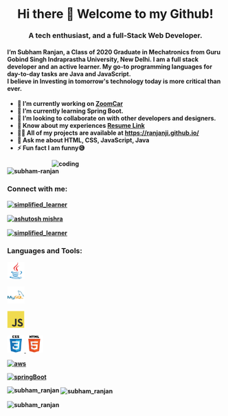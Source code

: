 
<h1 align="center">Hi there 👋 Welcome to my Github!</h1>
<h3 align="center">A tech enthusiast, and a full-Stack Web Developer.</h3>
<h4 align="left">I’m Subham Ranjan, a Class of 2020 Graduate in <b>Mechatronics<b> from Guru Gobind Singh Indraprastha University, New Delhi. I am a full stack developer and an active learner. My go-to programming languages for day-to-day tasks are Java and JavaScript.<br> I believe in Investing in tomorrow's technology today is more critical than ever.</h4>


- 🔭 I’m currently working on <a href="https://www.zoomcar.com/">ZoomCar</a>
- 🌱 I’m currently learning Spring Boot.
- 👯 I’m looking to collaborate on with other developers and designers.
- 📄 Know about my experiences <a href="https://github.com/Ranjanji/Ranjanji.github.io/raw/main/Subham_Ranjan_Resume.pdf">Resume Link</a>
- 👨‍💻 All of my projects are available at https://ranjanji.github.io/
- 💬 Ask me about HTML, CSS, JavaScript, Java
- ⚡ Fun fact **I am funny😅**

<img align="right" alt="coding" width="400" src="https://user-images.githubusercontent.com/55389276/140866485-8fb1c876-9a8f-4d6a-98dc-08c4981eaf70.gif">

<p align="left"> <img src="https://komarev.com/ghpvc/?username=Ranjanji&label=Profile%20views&color=0e75b6&style=flat" alt="subham-ranjan" /> </p>

<h3 align="left">Connect with me:</h3>

<p align="left">
<a href="https://ranjanji.github.io/" target="blank"><img align="center" src="https://cdn-icons-png.flaticon.com/512/726/726005.png" alt="simplified_learner" height="30" width="40" /></a>

<a href="https://www.linkedin.com/in/Subham-Ranjan/" target="blank"><img align="center" src="https://raw.githubusercontent.com/rahuldkjain/github-profile-readme-generator/master/src/images/icons/Social/linked-in-alt.svg" alt="ashutosh mishra" height="30" width="40" /></a>

<a href="https://www.instagram.com/ranjanji_27/" target="blank"><img align="center" src="https://raw.githubusercontent.com/rahuldkjain/github-profile-readme-generator/master/src/images/icons/Social/instagram.svg" alt="simplified_learner" height="30" width="40" /></a>
</p>

<h3 align="left">Languages and Tools:</h3>

<p align="left"> 
<a href="https://www.java.com" target="_blank" rel="noreferrer"> <img src="https://raw.githubusercontent.com/devicons/devicon/master/icons/java/java-original.svg" alt="java" width="40" height="40"/> </a>

<a href="https://www.mysql.com/" target="_blank" rel="noreferrer"> <img src="https://raw.githubusercontent.com/devicons/devicon/master/icons/mysql/mysql-original-wordmark.svg" alt="mysql" width="40" height="40"/> </a>

 <a href="https://developer.mozilla.org/en-US/docs/Web/JavaScript" target="_blank" rel="noreferrer"> <img src="https://raw.githubusercontent.com/devicons/devicon/master/icons/javascript/javascript-original.svg" alt="javascript" width="40" height="40"/> </a>
 
 <a href="https://www.w3schools.com/css/" target="_blank" rel="noreferrer"> <img src="https://raw.githubusercontent.com/devicons/devicon/master/icons/css3/css3-original-wordmark.svg" alt="css3" width="40" height="40"/> </a> 
 <a href="https://www.w3.org/html/" target="_blank" rel="noreferrer"> <img src="https://raw.githubusercontent.com/devicons/devicon/master/icons/html5/html5-original-wordmark.svg" alt="html5" width="40" height="40"/> </a> 
 
 <a href="https://www.mysql.com/" target="_blank" rel="noreferrer"> <img src="https://www.drupal.org/files/project-images/aws-logo.jpg" alt="aws" width="40" height="40"/> </a>
 
  <a href="https://www.mysql.com/" target="_blank" rel="noreferrer"> <img src="https://www.tc-web.it/wp-content/uploads/2019/12/spring-logo.jpg" alt="springBoot" width="40" height="40"/> </a>
 </p>
 
<p><img align="left" src="https://github-readme-stats.vercel.app/api/top-langs?username=Ranjanji&show_icons=true&locale=en&layout=compact" alt="subham_ranjan" /></p>

<p>&nbsp;<img align="center" src="https://github-readme-stats.vercel.app/api?username=Ranjanji&show_icons=true&locale=en" alt="subham_ranjan" /></p>

<p><img align="center" src="https://github-readme-streak-stats.herokuapp.com/?user=Ranjanji&" alt="subham_ranjan" /></p>
